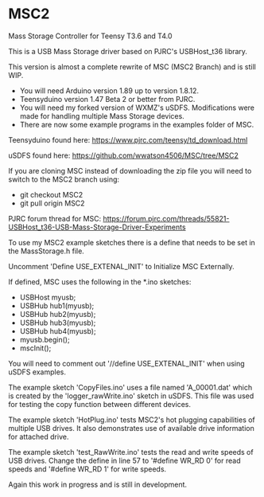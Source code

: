# MSC2
Mass Storage Controller for Teensy T3.6 and T4.0

This is a USB Mass Storage driver based on PJRC's USBHost_t36 library.

This version is almost a complete rewrite of MSC (MSC2 Branch) and is still WIP.

- You will need Arduino version 1.89 up to version 1.8.12.
- Teensyduino version 1.47 Beta 2 or better from PJRC.
- You will need my forked version of WXMZ's uSDFS. Modifications
  were made for handling multiple Mass Storage devices.
- There are now some example programs in the examples folder of MSC.

Teensyduino found here: https://www.pjrc.com/teensy/td_download.html

uSDFS found here: https://github.com/wwatson4506/MSC/tree/MSC2

If you are cloning MSC instead of downloading the zip file you will need to switch to the MSC2 branch using:
- git checkout MSC2
- git pull origin MSC2

PJRC forum thread for MSC: https://forum.pjrc.com/threads/55821-USBHost_t36-USB-Mass-Storage-Driver-Experiments

To use my MSC2 example sketches there is a define that needs to be set in the MassStorage.h file.

Uncomment 'Define USE_EXTENAL_INIT' to Initialize MSC Externally.

If defined, MSC uses the following in the *.ino sketches:
- USBHost myusb;
- USBHub hub1(myusb);
- USBHub hub2(myusb);
- USBHub hub3(myusb);
- USBHub hub4(myusb);
- myusb.begin();
- mscInit();

You will need to comment out '//define USE_EXTENAL_INIT' when using uSDFS examples.

The example sketch 'CopyFiles.ino' uses a file named 'A_00001.dat' which is created by the 'logger_rawWrite.ino' sketch in uSDFS. This file was used for testing the copy function between different devices.

The example sketch 'HotPlug.ino' tests MSC2's hot plugging capabilities of multiple USB drives. It also demonstrates use of available drive information for attached drive.

The example sketch 'test_RawWrite.ino' tests the read and write speeds of USB drives. Change the define in line 57 to '#define WR_RD 0' for read speeds and '#define WR_RD 1' for write speeds.

Again this work in progress and is still in development.


